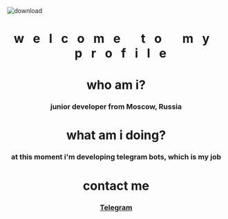 
![download](https://user-images.githubusercontent.com/102752755/190897834-f9c23966-3718-4dcc-95e1-1245a2f6064b.jpg)
<h1 align=center>w⠀e⠀l⠀c⠀o⠀m⠀e⠀ ⠀t⠀o⠀ ⠀m⠀y⠀ ⠀p⠀r⠀o⠀f⠀i⠀l⠀e</h1>
<h1 align=center>who am i?</h1>
<h3 align=center>junior developer from Moscow, Russia</h3>

<h1 align=center>what am i doing?</h1>
<h3 align=center>at this moment i'm developing telegram bots, which is my job</h3>

<h1 align=center>contact me</h2>
<h3 align=center><a href="https://t.me/echoscomplex" target="_blank">Telegram</a></h3>

